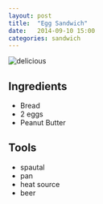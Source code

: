 ```yaml
---
layout: post
title:  "Egg Sandwich"
date:   2014-09-10 15:00
categories: sandwich
---
```


![delicious](http://i21.photobucket.com/albums/b285/shauna869/b534652a.jpg)

## Ingredients
- Bread
- 2 eggs
- Peanut Butter

## Tools
- spautal
- pan
- heat source
- beer
